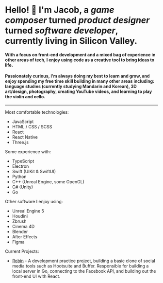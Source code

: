 # Hello! 🦉  I'm Jacob, a ***game composer*** turned ***product designer*** turned ***software developer***, currently living in Silicon Valley.

#### With a focus on front-end development and a mixed bag of experience in other areas of tech, I enjoy using code as a creative tool to bring ideas to life.

#### Passionately curious, I'm always doing my best to learn and grow, and enjoy spending my free time skill building in many other areas including: language studies (currently studying Mandarin and Korean), 3D art/design, photography, creating YouTube videos, and learning to play the violin and cello.

---

Most comfortable technologies:
- JavaScript
- HTML / CSS / SCSS
- React
- React Native
- Three.js

Some experience with:
- TypeScript
- Electron
- Swift (UIKit & SwiftUI)
- Python
- C++ (Unreal Engine, some OpenGL)
- C# (Unity)
- Go

Other software I enjoy using:
- Unreal Engine 5
- Houdini
- Zbrush
- Cinema 4D
- Blender
- After Effects
- Figma

Current Projects:
- [Robin](https://github.com/mskalandunas/Robin) - A development practice project, building a basic clone of social media tools such as Hootsuite and Buffer. Responsible for building a local server in Go, connecting to the Facebook API, and building out the front-end UI with React.

<!--
Notable Projects:
- List of portfolio projects here!

<!--
**JacobPernell/JacobPernell** is a ✨ _special_ ✨ repository because its `README.md` (this file) appears on your GitHub profile.

Here are some ideas to get you started:

- 🔭 I’m currently working on ...
- 🌱 I’m currently learning ...
- 👯 I’m looking to collaborate on ...
- 🤔 I’m looking for help with ...
- 💬 Ask me about ...
- 📫 How to reach me: ...
- 😄 Pronouns: ...
- ⚡ Fun fact: ...
-->
